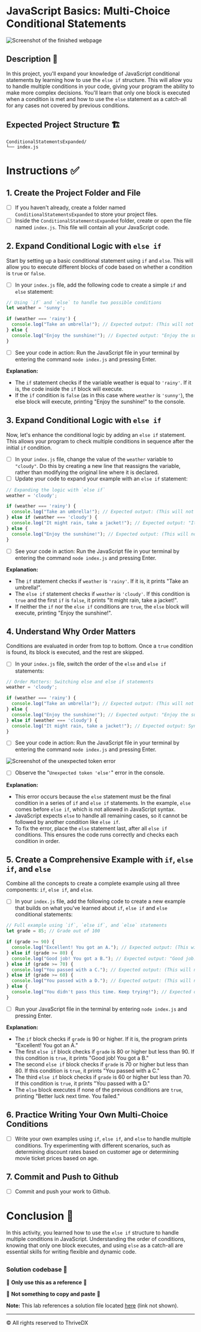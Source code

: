 
# JavaScript Basics: Multi-Choice Conditional Statements

![Screenshot of the finished webpage](assets/images/complete.png)

## Description 📄

In this project, you'll expand your knowledge of JavaScript conditional statements by learning how to use the `else if` structure. This will allow you to handle multiple conditions in your code, giving your program the ability to make more complex decisions. You'll learn that only one block is executed when a condition is met and how to use the `else` statement as a catch-all for any cases not covered by previous conditions.

## Expected Project Structure 🏗️

```
ConditionalStatementsExpanded/
└── index.js
```

# Instructions ✅

## 1. **Create the Project Folder and File**

- [ ] If you haven't already, create a folder named `ConditionalStatementsExpanded` to store your project files.
- [ ] Inside the `ConditionalStatementsExpanded` folder, create or open the file named `index.js`. This file will contain all your JavaScript code.

## 2. **Expand Conditional Logic with `else if`**

Start by setting up a basic conditional statement using `if` and `else`. This will allow you to execute different blocks of code based on whether a condition is `true` or `false`.

- [ ] In your `index.js` file, add the following code to create a simple `if` and `else` statement:

```js
// Using `if` and `else` to handle two possible conditions
let weather = 'sunny';

if (weather === 'rainy') {
  console.log("Take an umbrella!"); // Expected output: (This will not print because the condition is false)
} else {
  console.log("Enjoy the sunshine!"); // Expected output: "Enjoy the sunshine!"
}
```

- [ ] See your code in action: Run the JavaScript file in your terminal by entering the command `node index.js` and pressing Enter.



**Explanation:**

- The `if` statement checks if the variable weather is equal to `'rainy'`. If it is, the code inside the `if` block will execute.
- If the `if` condition is `false` (as in this case where `weather` is `'sunny'`), the else block will execute, printing "Enjoy the sunshine!" to the console.


## 3. **Expand Conditional Logic with `else if`**

Now, let's enhance the conditional logic by adding an `else if` statement. This allows your program to check multiple conditions in sequence after the initial `if` condition.

- [ ] In your `index.js` file, change the value of the `weather` variable to `"cloudy"`. Do this by creating a new line that reassigns the variable, rather than modifying the original line where it is declared.
- [ ] Update your code to expand your example with an `else if` statement:

```js
// Expanding the logic with `else if`
weather = 'cloudy';

if (weather === 'rainy') {
  console.log("Take an umbrella!"); // Expected output: (This will not print because the condition is false)
} else if (weather === 'cloudy') {
  console.log("It might rain, take a jacket!"); // Expected output: "It might rain, take a jacket!"
} else {
  console.log("Enjoy the sunshine!"); // Expected output: (This will not print because the `else if` is true)
}
```

- [ ] See your code in action: Run the JavaScript file in your terminal by entering the command `node index.js` and pressing Enter.

**Explanation:**

- The `if` statement checks if `weather` is `'rainy'`. If it is, it prints "Take an umbrella!".
- The `else if` statement checks if `weather` is `'cloudy'`. If this condition is `true` and the first `if` is `false`, it prints "It might rain, take a jacket!".
- If neither the `if` nor the `else if` conditions are `true`, the `else` block will execute, printing "Enjoy the sunshine!".

## 4. **Understand Why Order Matters**
Conditions are evaluated in order from top to bottom. Once a `true` condition is found, its block is executed, and the rest are skipped. 

- [ ] In your `index.js` file, switch the order of the `else` and `else if` statements:

```js
// Order Matters: Switching else and else if statements
weather = 'cloudy';

if (weather === 'rainy') {
  console.log("Take an umbrella!"); // Expected output: (This will not print because the condition is false)
} else {
  console.log("Enjoy the sunshine!"); // Expected output: "Enjoy the sunshine!"
} else if (weather === 'cloudy') {
  console.log("It might rain, take a jacket!"); // Expected output: SyntaxError: Unexpected token 'else'
}
```

- [ ] See your code in action: Run the JavaScript file in your terminal by entering the command `node index.js` and pressing Enter.

![Screenshot of the unexpected token error](assets/images/unexpected_token_error.png)
- [ ] Observe the "`Unexpected token 'else'`" error in the console.

**Explanation:**

- This error occurs because the `else` statement must be the final condition in a series of `if` and `else if` statements. In the example, `else` comes before `else if`, which is not allowed in JavaScript syntax.
- JavaScript expects `else` to handle all remaining cases, so it cannot be followed by another condition like `else if`.
- To fix the error, place the `else` statement last, after all `else if` conditions. This ensures the code runs correctly and checks each condition in order.


## 5. **Create a Comprehensive Example with `if`, `else if`, and `else`**

Combine all the concepts to create a complete example using all three components: `if`, `else if`, and `else`.

- [ ] In your `index.js` file, add the following code to create a new example that builds on what you've learned about `if`, `else if` and `else` conditional statements:

```js
// Full example using `if`, `else if`, and `else` statements
let grade = 85; // Grade out of 100

if (grade >= 90) {
  console.log("Excellent! You got an A."); // Expected output: (This will not print because the condition is false)
} else if (grade >= 80) {
  console.log("Good job! You got a B."); // Expected output: "Good job! You got a B."
} else if (grade >= 70) {
  console.log("You passed with a C."); // Expected output: (This will not print because an `else if` is true)
} else if (grade >= 60) {
  console.log("You passed with a D."); // Expected output: (This will not print because an `else if` is true)
} else {
  console.log("You didn't pass this time. Keep trying!"); // Expected output: (This will not print because an `else if` is true)
}
```

- [ ] Run your JavaScript file in the terminal by entering `node index.js` and pressing Enter.

**Explanation:**

- The `if` block checks if `grade` is 90 or higher. If it is, the program prints "Excellent! You got an A."
- The first `else if` block checks if `grade` is 80 or higher but less than 90. If this condition is `true`, it prints "Good job! You got a B."
- The second `else if` block checks if `grade` is 70 or higher but less than 80. If this condition is `true`, it prints "You passed with a C."
- The third `else if` block checks if `grade` is 60 or higher but less than 70. If this condition is `true`, it prints "You passed with a D."
- The `else` block executes if none of the previous conditions are `true`, printing "Better luck next time. You failed."


## 6. **Practice Writing Your Own Multi-Choice Conditions**

- [ ] Write your own examples using `if`, `else if`, and `else` to handle multiple conditions. Try experimenting with different scenarios, such as determining discount rates based on customer age or determining movie ticket prices based on age.

## 7. **Commit and Push to Github**

- [ ] Commit and push your work to Github.

##

# Conclusion 📄

In this activity, you learned how to use the `else if` structure to handle multiple conditions in JavaScript. Understanding the order of conditions, knowing that only one block executes, and using `else` as a catch-all are essential skills for writing flexible and dynamic code.

##

### Solution codebase 👀
🛑 **Only use this as a reference** 🛑

💾 **Not something to copy and paste** 💾

**Note:** This lab references a solution file located [here](https://github.com/HackerUSA-CE/aisd-jse-conditional-statements-multichoice/tree/solution) (link not shown).

---

© All rights reserved to ThriveDX
